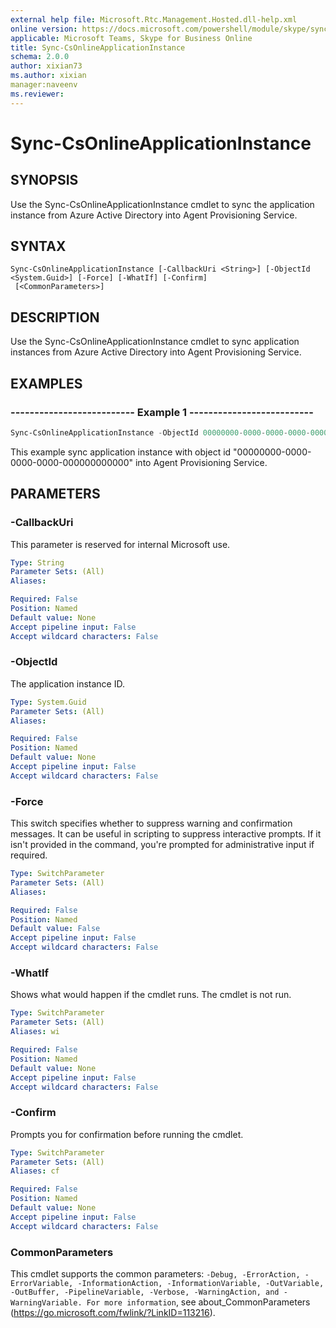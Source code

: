 ```yaml
---
external help file: Microsoft.Rtc.Management.Hosted.dll-help.xml
online version: https://docs.microsoft.com/powershell/module/skype/sync-csonlineapplicationinstance
applicable: Microsoft Teams, Skype for Business Online
title: Sync-CsOnlineApplicationInstance
schema: 2.0.0
author: xixian73
ms.author: xixian
manager:naveenv
ms.reviewer:
---
```


# Sync-CsOnlineApplicationInstance

## SYNOPSIS
Use the Sync-CsOnlineApplicationInstance cmdlet to sync the application instance from Azure Active Directory into Agent Provisioning Service.

## SYNTAX

```
Sync-CsOnlineApplicationInstance [-CallbackUri <String>] [-ObjectId <System.Guid>] [-Force] [-WhatIf] [-Confirm]
 [<CommonParameters>]
```

## DESCRIPTION
Use the Sync-CsOnlineApplicationInstance cmdlet to sync application instances from Azure Active Directory into Agent Provisioning Service.

## EXAMPLES

### -------------------------- Example 1 --------------------------
```powershell
Sync-CsOnlineApplicationInstance -ObjectId 00000000-0000-0000-0000-000000000000
```

This example sync application instance with object id "00000000-0000-0000-0000-000000000000" into Agent Provisioning Service.

## PARAMETERS

### -CallbackUri
This parameter is reserved for internal Microsoft use.

```yaml
Type: String
Parameter Sets: (All)
Aliases:

Required: False
Position: Named
Default value: None
Accept pipeline input: False
Accept wildcard characters: False
```

### -ObjectId
The application instance ID.

```yaml
Type: System.Guid
Parameter Sets: (All)
Aliases:

Required: False
Position: Named
Default value: None
Accept pipeline input: False
Accept wildcard characters: False
```

### -Force
This switch specifies whether to suppress warning and confirmation messages. It can be useful in scripting to suppress interactive prompts. If it isn't provided in the command, you're prompted for administrative input if required.

```yaml
Type: SwitchParameter
Parameter Sets: (All)
Aliases:

Required: False
Position: Named
Default value: False
Accept pipeline input: False
Accept wildcard characters: False
```

### -WhatIf
Shows what would happen if the cmdlet runs.
The cmdlet is not run.

```yaml
Type: SwitchParameter
Parameter Sets: (All)
Aliases: wi

Required: False
Position: Named
Default value: None
Accept pipeline input: False
Accept wildcard characters: False
```

### -Confirm
Prompts you for confirmation before running the cmdlet.

```yaml
Type: SwitchParameter
Parameter Sets: (All)
Aliases: cf

Required: False
Position: Named
Default value: None
Accept pipeline input: False
Accept wildcard characters: False
```

### CommonParameters
This cmdlet supports the common parameters: `-Debug, -ErrorAction, -ErrorVariable, -InformationAction, -InformationVariable, -OutVariable, -OutBuffer, -PipelineVariable, -Verbose, -WarningAction, and -WarningVariable. For more information`, see about_CommonParameters (https://go.microsoft.com/fwlink/?LinkID=113216).
